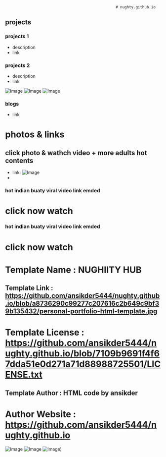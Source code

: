                                                       # nughty.github.io

## projects
### projects 1
- description
- link

### projects 2
- description
- link

![Image](https://github.com/user-attachments/assets/76a56587-78ed-4f82-8de9-2982b0e622bb)
![Image](https://github.com/user-attachments/assets/ca809ec6-b73e-4648-9c1c-663697678c3c)
![Image](https://github.com/user-attachments/assets/2cab771f-c1b8-4c1b-8e39-75c0f629f96e)


### blogs
- link 

# photos & links
## click photo & wathch video + more adults hot contents
- link: ![Image](https://github.com/user-attachments/assets/f28ff9e7-826d-4a05-924c-f21c9fccbc0d)
- 
### hot indian buaty viral video link emded
# click now watch


 


### hot indian buaty viral video link emded
# click now watch
# Template Name    : NUGHIITY HUB

## Template Link    : https://github.com/ansikder5444/nughty.github.io/blob/a8736290c99277c207616c2b649c9bf39b135432/personal-portfolio-html-template.jpg

# Template License : https://github.com/ansikder5444/nughty.github.io/blob/7109b9691f4f67dda51e0d271a71d88988725501/LICENSE.txt

## Template Author  : HTML code by ansikder

# Author Website   : https://github.com/ansikder5444/nughty.github.io





![Image](https://github.com/user-attachments/assets/3ed2ba31-99da-49c9-8ffe-bb212b1c5bdf)
![Image](https://github.com/user-attachments/assets/edbee00f-c166-4493-82f3-423f3a7873a3)
![Image](https://github.com/user-attachments/assets/9b411322-6041-4ed3-b088-c6f3e82e7dc1))



